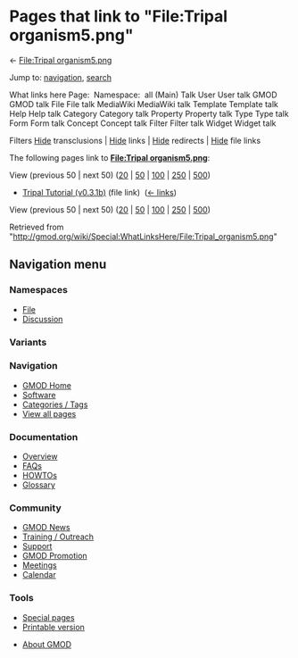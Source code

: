 <div id="mw-page-base" class="noprint">

</div>

<div id="mw-head-base" class="noprint">

</div>

<div id="content" class="mw-body" role="main">

<span id="top"></span>

<div id="mw-js-message" style="display:none;">

</div>



# <span dir="auto">Pages that link to "File:Tripal organism5.png"</span>

<div id="bodyContent">

<div id="contentSub">

← [File:Tripal
organism5.png](/wiki/File:Tripal_organism5.png "File:Tripal organism5.png")

</div>

<div id="jump-to-nav" class="mw-jump">

Jump to: [navigation](#mw-navigation), [search](#p-search)

</div>

<div id="mw-content-text">

What links here Page:  Namespace:  all (Main) Talk User User talk GMOD
GMOD talk File File talk MediaWiki MediaWiki talk Template Template talk
Help Help talk Category Category talk Property Property talk Type Type
talk Form Form talk Concept Concept talk Filter Filter talk Widget
Widget talk

Filters
[Hide](/mediawiki/index.php?title=Special:WhatLinksHere/File:Tripal_organism5.png&hidetrans=1 "Special:WhatLinksHere/File:Tripal organism5.png")
transclusions \|
[Hide](/mediawiki/index.php?title=Special:WhatLinksHere/File:Tripal_organism5.png&hidelinks=1 "Special:WhatLinksHere/File:Tripal organism5.png")
links \|
[Hide](/mediawiki/index.php?title=Special:WhatLinksHere/File:Tripal_organism5.png&hideredirs=1 "Special:WhatLinksHere/File:Tripal organism5.png")
redirects \|
[Hide](/mediawiki/index.php?title=Special:WhatLinksHere/File:Tripal_organism5.png&hideimages=1 "Special:WhatLinksHere/File:Tripal organism5.png")
file links

The following pages link to **[File:Tripal
organism5.png](/wiki/File:Tripal_organism5.png "File:Tripal organism5.png")**:

View (previous 50 \| next 50)
([20](/mediawiki/index.php?title=Special:WhatLinksHere/File:Tripal_organism5.png&limit=20 "Special:WhatLinksHere/File:Tripal organism5.png")
\|
[50](/mediawiki/index.php?title=Special:WhatLinksHere/File:Tripal_organism5.png&limit=50 "Special:WhatLinksHere/File:Tripal organism5.png")
\|
[100](/mediawiki/index.php?title=Special:WhatLinksHere/File:Tripal_organism5.png&limit=100 "Special:WhatLinksHere/File:Tripal organism5.png")
\|
[250](/mediawiki/index.php?title=Special:WhatLinksHere/File:Tripal_organism5.png&limit=250 "Special:WhatLinksHere/File:Tripal organism5.png")
\|
[500](/mediawiki/index.php?title=Special:WhatLinksHere/File:Tripal_organism5.png&limit=500 "Special:WhatLinksHere/File:Tripal organism5.png"))

- [Tripal Tutorial
  (v0.3.1b)](/wiki/Tripal_Tutorial_(v0.3.1b) "Tripal Tutorial (v0.3.1b)")
  (file link) ‎ <span class="mw-whatlinkshere-tools">([←
  links](/mediawiki/index.php?title=Special:WhatLinksHere&target=Tripal+Tutorial+%28v0.3.1b%29 "Special:WhatLinksHere"))</span>

View (previous 50 \| next 50)
([20](/mediawiki/index.php?title=Special:WhatLinksHere/File:Tripal_organism5.png&limit=20 "Special:WhatLinksHere/File:Tripal organism5.png")
\|
[50](/mediawiki/index.php?title=Special:WhatLinksHere/File:Tripal_organism5.png&limit=50 "Special:WhatLinksHere/File:Tripal organism5.png")
\|
[100](/mediawiki/index.php?title=Special:WhatLinksHere/File:Tripal_organism5.png&limit=100 "Special:WhatLinksHere/File:Tripal organism5.png")
\|
[250](/mediawiki/index.php?title=Special:WhatLinksHere/File:Tripal_organism5.png&limit=250 "Special:WhatLinksHere/File:Tripal organism5.png")
\|
[500](/mediawiki/index.php?title=Special:WhatLinksHere/File:Tripal_organism5.png&limit=500 "Special:WhatLinksHere/File:Tripal organism5.png"))

</div>

<div class="printfooter">

Retrieved from
"<http://gmod.org/wiki/Special:WhatLinksHere/File:Tripal_organism5.png>"

</div>

<div id="catlinks" class="catlinks catlinks-allhidden">

</div>

<div class="visualClear">

</div>

</div>

</div>

<div id="mw-navigation">

## Navigation menu

<div id="mw-head">



<div id="left-navigation">

<div id="p-namespaces" class="vectorTabs" role="navigation"
aria-labelledby="p-namespaces-label">

### Namespaces

- <span id="ca-nstab-image"><a href="/wiki/File:Tripal_organism5.png" accesskey="c"
  title="View the file page [c]">File</a></span>
- <span id="ca-talk"><a
  href="/mediawiki/index.php?title=File_talk:Tripal_organism5.png&amp;action=edit&amp;redlink=1"
  accesskey="t"
  title="Discussion about the content page [t]">Discussion</a></span>

</div>

<div id="p-variants" class="vectorMenu emptyPortlet" role="navigation"
aria-labelledby="p-variants-label">

### 

### Variants[](#)

<div class="menu">

</div>

</div>

</div>

<div id="right-navigation">





</div>



</div>

</div>

</div>

<div id="mw-panel">

<div id="p-logo" role="banner">

<a href="/wiki/Main_Page"
style="background-image: url(http://gmod.org/images/GMOD-cogs.png);"
title="Visit the main page"></a>

</div>

<div id="p-Navigation" class="portal" role="navigation"
aria-labelledby="p-Navigation-label">

### Navigation

<div class="body">

- <span id="n-GMOD-Home">[GMOD Home](/wiki/Main_Page)</span>
- <span id="n-Software">[Software](/wiki/GMOD_Components)</span>
- <span id="n-Categories-.2F-Tags">[Categories /
  Tags](/wiki/Categories)</span>
- <span id="n-View-all-pages">[View all
  pages](/wiki/Special:AllPages)</span>

</div>

</div>

<div id="p-Documentation" class="portal" role="navigation"
aria-labelledby="p-Documentation-label">

### Documentation

<div class="body">

- <span id="n-Overview">[Overview](/wiki/Overview)</span>
- <span id="n-FAQs">[FAQs](/wiki/Category:FAQ)</span>
- <span id="n-HOWTOs">[HOWTOs](/wiki/Category:HOWTO)</span>
- <span id="n-Glossary">[Glossary](/wiki/Glossary)</span>

</div>

</div>

<div id="p-Community" class="portal" role="navigation"
aria-labelledby="p-Community-label">

### Community

<div class="body">

- <span id="n-GMOD-News">[GMOD News](/wiki/GMOD_News)</span>
- <span id="n-Training-.2F-Outreach">[Training /
  Outreach](/wiki/Training_and_Outreach)</span>
- <span id="n-Support">[Support](/wiki/Support)</span>
- <span id="n-GMOD-Promotion">[GMOD
  Promotion](/wiki/GMOD_Promotion)</span>
- <span id="n-Meetings">[Meetings](/wiki/Meetings)</span>
- <span id="n-Calendar">[Calendar](/wiki/Calendar)</span>

</div>

</div>

<div id="p-tb" class="portal" role="navigation"
aria-labelledby="p-tb-label">

### Tools

<div class="body">

- <span id="t-specialpages"><a href="/wiki/Special:SpecialPages" accesskey="q"
  title="A list of all special pages [q]">Special pages</a></span>
- <span id="t-print"><a
  href="/mediawiki/index.php?title=Special:WhatLinksHere/File:Tripal_organism5.png&amp;printable=yes"
  rel="alternate" accesskey="p"
  title="Printable version of this page [p]">Printable version</a></span>

</div>

</div>

</div>

</div>

<div id="footer" role="contentinfo">

- <span id="footer-places-about">[About
  GMOD](/wiki/GMOD:About "GMOD:About")</span>

<!-- -->






</div>
